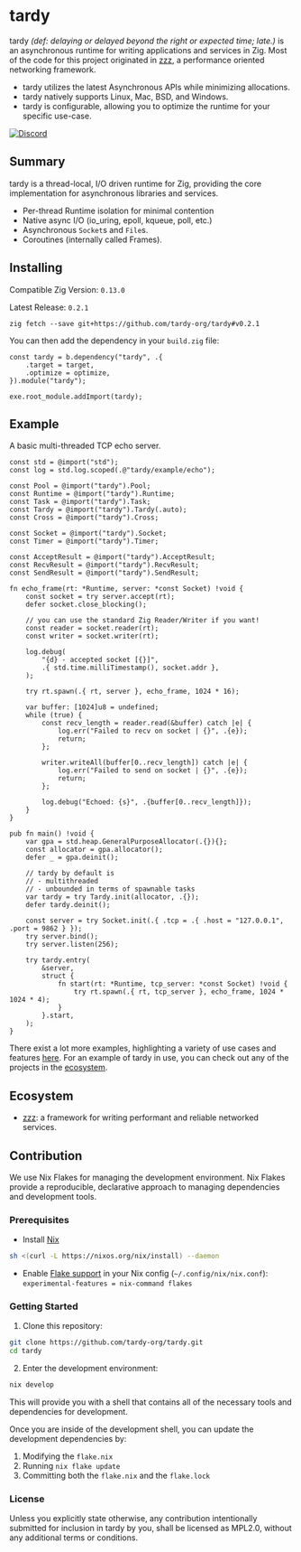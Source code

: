 
# tardy

tardy *(def: delaying or delayed beyond the right or expected time; late.)* is an asynchronous runtime for writing applications and services in Zig.
Most of the code for this project originated in [zzz](https://github.com/tardy-org/zzz), a performance oriented networking framework.

- tardy utilizes the latest Asynchronous APIs while minimizing allocations.
- tardy natively supports Linux, Mac, BSD, and Windows.
- tardy is configurable, allowing you to optimize the runtime for your specific use-case.

[![Discord](https://img.shields.io/discord/1294761432922980392?logo=discord)](https://discord.gg/FP9Xb7WGPK)

## Summary
tardy is a thread-local, I/O driven runtime for Zig, providing the core implementation for asynchronous libraries and services.
- Per-thread Runtime isolation for minimal contention
- Native async I/O (io_uring, epoll, kqueue, poll, etc.)
- Asynchronous `Socket`s and `File`s.
- Coroutines (internally called Frames).

## Installing
Compatible Zig Version: `0.13.0`

Latest Release: `0.2.1`
```
zig fetch --save git+https://github.com/tardy-org/tardy#v0.2.1
```

You can then add the dependency in your `build.zig` file:
```zig
const tardy = b.dependency("tardy", .{
    .target = target,
    .optimize = optimize,
}).module("tardy");

exe.root_module.addImport(tardy);
```

## Example
A basic multi-threaded TCP echo server.

```zig
const std = @import("std");
const log = std.log.scoped(.@"tardy/example/echo");

const Pool = @import("tardy").Pool;
const Runtime = @import("tardy").Runtime;
const Task = @import("tardy").Task;
const Tardy = @import("tardy").Tardy(.auto);
const Cross = @import("tardy").Cross;

const Socket = @import("tardy").Socket;
const Timer = @import("tardy").Timer;

const AcceptResult = @import("tardy").AcceptResult;
const RecvResult = @import("tardy").RecvResult;
const SendResult = @import("tardy").SendResult;

fn echo_frame(rt: *Runtime, server: *const Socket) !void {
    const socket = try server.accept(rt);
    defer socket.close_blocking();

    // you can use the standard Zig Reader/Writer if you want!
    const reader = socket.reader(rt);
    const writer = socket.writer(rt);

    log.debug(
        "{d} - accepted socket [{}]",
        .{ std.time.milliTimestamp(), socket.addr },
    );

    try rt.spawn(.{ rt, server }, echo_frame, 1024 * 16);

    var buffer: [1024]u8 = undefined;
    while (true) {
        const recv_length = reader.read(&buffer) catch |e| {
            log.err("Failed to recv on socket | {}", .{e});
            return;
        };

        writer.writeAll(buffer[0..recv_length]) catch |e| {
            log.err("Failed to send on socket | {}", .{e});
            return;
        };

        log.debug("Echoed: {s}", .{buffer[0..recv_length]});
    }
}

pub fn main() !void {
    var gpa = std.heap.GeneralPurposeAllocator(.{}){};
    const allocator = gpa.allocator();
    defer _ = gpa.deinit();

    // tardy by default is 
    // - multithreaded
    // - unbounded in terms of spawnable tasks
    var tardy = try Tardy.init(allocator, .{});
    defer tardy.deinit();

    const server = try Socket.init(.{ .tcp = .{ .host = "127.0.0.1", .port = 9862 } });
    try server.bind();
    try server.listen(256);

    try tardy.entry(
        &server,
        struct {
            fn start(rt: *Runtime, tcp_server: *const Socket) !void {
                try rt.spawn(.{ rt, tcp_server }, echo_frame, 1024 * 1024 * 4);
            }
        }.start,
    );
}
```

There exist a lot more examples, highlighting a variety of use cases and features [here](https://github.com/tardy-org/tardy/tree/main/examples). For an example of tardy in use, you can check out any of the projects in the [ecosystem](#ecosystem).

## Ecosystem
- [zzz](https://github.com/tardy-org/zzz): a framework for writing performant and reliable networked services.

## Contribution
We use Nix Flakes for managing the development environment. Nix Flakes provide a reproducible, declarative approach to managing dependencies and development tools.

### Prerequisites
 - Install [Nix](https://nixos.org/download/)
```bash 
sh <(curl -L https://nixos.org/nix/install) --daemon
```
 - Enable [Flake support](https://nixos.wiki/wiki/Flakes) in your Nix config (`~/.config/nix/nix.conf`): `experimental-features = nix-command flakes`

### Getting Started
1. Clone this repository:
```bash
git clone https://github.com/tardy-org/tardy.git
cd tardy
```

2. Enter the development environment:
```bash
nix develop
```

This will provide you with a shell that contains all of the necessary tools and dependencies for development.

Once you are inside of the development shell, you can update the development dependencies by:
1. Modifying the `flake.nix`
2. Running `nix flake update`
3. Committing both the `flake.nix` and the `flake.lock`

### License
Unless you explicitly state otherwise, any contribution intentionally submitted for inclusion in tardy by you, shall be licensed as MPL2.0, without any additional terms or conditions.
